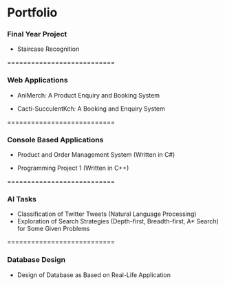 # Portfolio

### Final Year Project
- Staircase Recognition

===========================


### Web Applications

- AniMerch: A Product Enquiry and Booking System

- Cacti-SucculentKch: A Booking and Enquiry System


===========================

### Console Based Applications

- Product and Order Management System (Written in C#)

- Programming Project 1 (Written in C++)


===========================


### AI Tasks
- Classification of Twitter Tweets (Natural Language Processing)
- Exploration of Search Strategies (Depth-first, Breadth-first, A* Search) for Some Given Problems

===========================

### Database Design 
- Design of Database as Based on Real-Life Application
